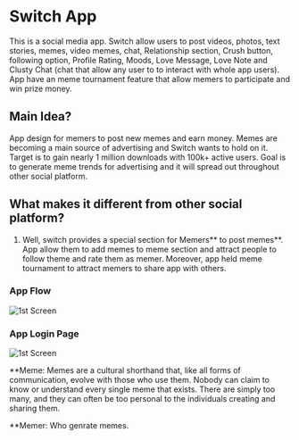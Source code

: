 # Switch App

This is a social media app. Switch allow users to post videos, photos, text stories, memes, video memes, chat, Relationship section, Crush button, following option, Profile Rating, Moods, Love Message, Love Note and Clusty Chat (chat that allow any user to to interact with whole app users). App have an meme tournament feature that allow memers to participate and win prize money.
## Main Idea?
App design for memers to post new memes and earn money. Memes are becoming a main source of advertising and Switch wants to hold on it. Target is to gain nearly 1 million downloads with 100k+ active users. Goal is to generate meme trends for advertising and it will spread out throughout other social platform. 
## What makes it different from other social platform?
1. Well, switch provides a special section for Memers** to post memes**. App allow them to add memes to meme section and attract people to follow theme and rate them as memer. Moreover, app held meme tournament to attract memers to share app with others. 

### App Flow
![1st Screen](https://imgur.com/SdJGRV8.png)

### App Login Page
![1st Screen](https://imgur.com/0uQwByp.png)


**Meme: Memes are a cultural shorthand that, like all forms of communication, evolve with those who use them. Nobody can claim to know or understand every single meme that exists. There are simply too many, and they can often be too personal to the individuals creating and sharing them.

**Memer: Who genrate memes.
